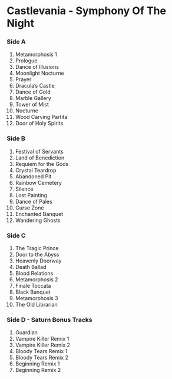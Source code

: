 # Castlevania - Symphony Of The Night

### Side A
 01. Metamorphosis 1
 02. Prologue
 03. Dance of Illusions
 04. Moonlight Nocturne
 05. Prayer
 06. Dracula’s Castle
 07. Dance of Gold
 08. Marble Gallery
 09. Tower of Mist
 10. Nocturne
 11. Wood Carving Partita
 12. Door of  Holy Spirits

### Side B
 1. Festival of Servants
 2. Land of Benediction
 3. Requiem for the Gods
 4. Crystal Teardrop
 5. Abandoned Pit
 6. Rainbow Cemetery
 7. Silence
 8. Lost Painting
 9. Dance of Pales
 10. Curse Zone  
 11. Enchanted Banquet
 12. Wandering Ghosts

### Side C
 1. The Tragic Prince 
 2. Door to the Abyss
 3. Heavenly Doorway 
 4. Death Ballad
 5. Blood Relations 
 6. Metamorphosis 2
 7. Finale Toccata 
 8. Black Banquet
 9. Metamorphosis 3 
 10. The Old Librarian

### Side D - Saturn Bonus Tracks  
 1. Guardian
 2. Vampire Killer Remix  1
 3. Vampire Killer Remix  2
 4. Bloody Tears Remix  1
 5. Bloody Tears Remix  2  
 6. Beginning Remix  1
 7. Beginning Remix  2